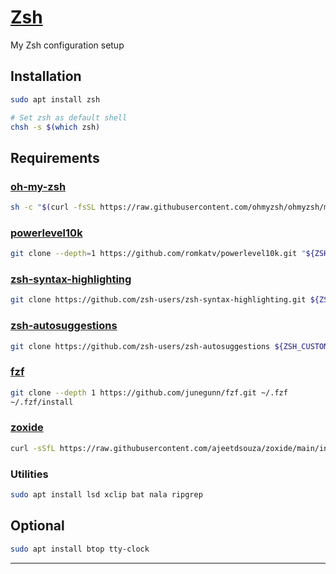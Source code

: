 # [Zsh](https://www.zsh.org/)

My Zsh configuration setup

## Installation

```sh
sudo apt install zsh

# Set zsh as default shell
chsh -s $(which zsh)
```

## Requirements

### [oh-my-zsh](https://ohmyz.sh/)

```sh
sh -c "$(curl -fsSL https://raw.githubusercontent.com/ohmyzsh/ohmyzsh/master/tools/install.sh)"
```

### [powerlevel10k](https://github.com/romkatv/powerlevel10k)

```sh
git clone --depth=1 https://github.com/romkatv/powerlevel10k.git "${ZSH_CUSTOM:-$HOME/.oh-my-zsh/custom}/themes/powerlevel10k"
```

### [zsh-syntax-highlighting](https://github.com/zsh-users/zsh-syntax-highlighting)

```sh
git clone https://github.com/zsh-users/zsh-syntax-highlighting.git ${ZSH_CUSTOM:-~/.oh-my-zsh/custom}/plugins/zsh-syntax-highlighting
```

### [zsh-autosuggestions](https://github.com/zsh-users/zsh-autosuggestions)

```sh
git clone https://github.com/zsh-users/zsh-autosuggestions ${ZSH_CUSTOM:-~/.oh-my-zsh/custom}/plugins/zsh-autosuggestions
```

### [fzf](https://github.com/junegunn/fzf)

```sh
git clone --depth 1 https://github.com/junegunn/fzf.git ~/.fzf
~/.fzf/install
```

### [zoxide](https://github.com/ajeetdsouza/zoxide)

```sh
curl -sSfL https://raw.githubusercontent.com/ajeetdsouza/zoxide/main/install.sh | sh
```

### Utilities

```sh
sudo apt install lsd xclip bat nala ripgrep
```

## Optional

```sh
sudo apt install btop tty-clock
```

---
